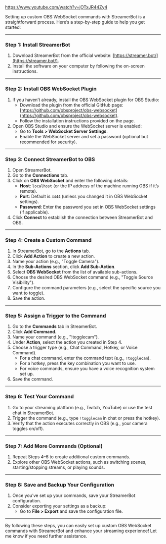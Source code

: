 https://www.youtube.com/watch?v=jOTxJR44Zy4


Setting up custom OBS WebSocket commands with StreamerBot is a straightforward process. Here’s a step-by-step guide to help you get started:

---

### **Step 1: Install StreamerBot**
1. Download StreamerBot from the official website: [https://streamer.bot/](https://streamer.bot/).
2. Install the software on your computer by following the on-screen instructions.

---

### **Step 2: Install OBS WebSocket Plugin**
1. If you haven’t already, install the OBS WebSocket plugin for OBS Studio:
   - Download the plugin from the official GitHub page: [https://github.com/obsproject/obs-websocket](https://github.com/obsproject/obs-websocket).
   - Follow the installation instructions provided on the page.
2. Open OBS Studio and ensure the WebSocket server is enabled:
   - Go to **Tools > WebSocket Server Settings**.
   - Enable the WebSocket server and set a password (optional but recommended for security).

---

### **Step 3: Connect StreamerBot to OBS**
1. Open StreamerBot.
2. Go to the **Connections** tab.
3. Click on **OBS WebSocket** and enter the following details:
   - **Host**: `localhost` (or the IP address of the machine running OBS if it’s remote).
   - **Port**: Default is `4444` (unless you changed it in OBS WebSocket settings).
   - **Password**: Enter the password you set in OBS WebSocket settings (if applicable).
4. Click **Connect** to establish the connection between StreamerBot and OBS.

---

### **Step 4: Create a Custom Command**
1. In StreamerBot, go to the **Actions** tab.
2. Click **Add Action** to create a new action.
3. Name your action (e.g., "Toggle Camera").
4. In the **Sub-Actions** section, click **Add Sub-Action**.
5. Select **OBS WebSocket** from the list of available sub-actions.
6. Choose the desired OBS WebSocket command (e.g., "Toggle Source Visibility").
7. Configure the command parameters (e.g., select the specific source you want to toggle).
8. Save the action.

---

### **Step 5: Assign a Trigger to the Command**
1. Go to the **Commands** tab in StreamerBot.
2. Click **Add Command**.
3. Name your command (e.g., "!togglecam").
4. Under **Action**, select the action you created in Step 4.
5. Choose a trigger type (e.g., Chat Command, Hotkey, or Voice Command).
   - For a chat command, enter the command text (e.g., `!togglecam`).
   - For a hotkey, press the key combination you want to use.
   - For voice commands, ensure you have a voice recognition system set up.
6. Save the command.

---

### **Step 6: Test Your Command**
1. Go to your streaming platform (e.g., Twitch, YouTube) or use the test chat in StreamerBot.
2. Trigger the command (e.g., type `!togglecam` in chat or press the hotkey).
3. Verify that the action executes correctly in OBS (e.g., your camera toggles on/off).

---

### **Step 7: Add More Commands (Optional)**
1. Repeat Steps 4–6 to create additional custom commands.
2. Explore other OBS WebSocket actions, such as switching scenes, starting/stopping streams, or playing sounds.

---

### **Step 8: Save and Backup Your Configuration**
1. Once you’ve set up your commands, save your StreamerBot configuration.
2. Consider exporting your settings as a backup:
   - Go to **File > Export** and save the configuration file.

---

By following these steps, you can easily set up custom OBS WebSocket commands with StreamerBot and enhance your streaming experience! Let me know if you need further assistance.